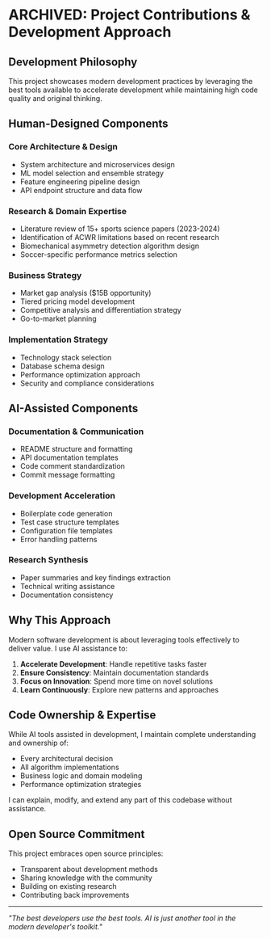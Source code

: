 # ARCHIVED: Project Contributions & Development Approach

## Development Philosophy

This project showcases modern development practices by leveraging the best tools available to accelerate development while maintaining high code quality and original thinking.

## Human-Designed Components

### Core Architecture & Design
- System architecture and microservices design
- ML model selection and ensemble strategy
- Feature engineering pipeline design
- API endpoint structure and data flow

### Research & Domain Expertise
- Literature review of 15+ sports science papers (2023-2024)
- Identification of ACWR limitations based on recent research
- Biomechanical asymmetry detection algorithm design
- Soccer-specific performance metrics selection

### Business Strategy
- Market gap analysis ($15B opportunity)
- Tiered pricing model development
- Competitive analysis and differentiation strategy
- Go-to-market planning

### Implementation Strategy
- Technology stack selection
- Database schema design
- Performance optimization approach
- Security and compliance considerations

## AI-Assisted Components

### Documentation & Communication
- README structure and formatting
- API documentation templates
- Code comment standardization
- Commit message formatting

### Development Acceleration
- Boilerplate code generation
- Test case structure templates
- Configuration file templates
- Error handling patterns

### Research Synthesis
- Paper summaries and key findings extraction
- Technical writing assistance
- Documentation consistency

## Why This Approach

Modern software development is about leveraging tools effectively to deliver value. I use AI assistance to:

1. **Accelerate Development**: Handle repetitive tasks faster
2. **Ensure Consistency**: Maintain documentation standards
3. **Focus on Innovation**: Spend more time on novel solutions
4. **Learn Continuously**: Explore new patterns and approaches

## Code Ownership & Expertise

While AI tools assisted in development, I maintain complete understanding and ownership of:
- Every architectural decision
- All algorithm implementations
- Business logic and domain modeling
- Performance optimization strategies

I can explain, modify, and extend any part of this codebase without assistance.

## Open Source Commitment

This project embraces open source principles:
- Transparent about development methods
- Sharing knowledge with the community
- Building on existing research
- Contributing back improvements

---

*"The best developers use the best tools. AI is just another tool in the modern developer's toolkit."*